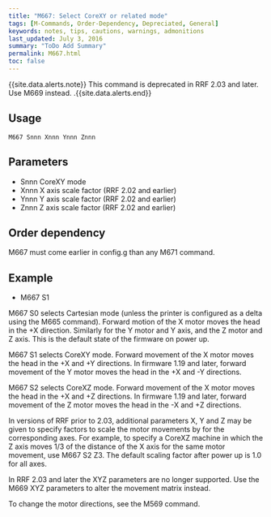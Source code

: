 ```yaml
---
title: "M667: Select CoreXY or related mode" 
tags: [M-Commands, Order-Dependency, Depreciated, General]
keywords: notes, tips, cautions, warnings, admonitions
last_updated: July 3, 2016
summary: "ToDo Add Summary"
permalink: M667.html
toc: false
---
```


{{site.data.alerts.note}}
This command is deprecated in RRF 2.03 and later. Use M669 instead.
.{{site.data.alerts.end}}


## Usage ##
```
M667 Snnn Xnnn Ynnn Znnn
```


## Parameters ##

+ Snnn CoreXY mode
+ Xnnn X axis scale factor (RRF 2.02 and earlier)
+ Ynnn Y axis scale factor (RRF 2.02 and earlier)
+ Znnn Z axis scale factor (RRF 2.02 and earlier)

## Order dependency ##

M667 must come earlier in config.g than any M671 command.

## Example ##

+ M667 S1

M667 S0 selects Cartesian mode (unless the printer is configured as a delta using the M665 command). Forward motion of the X motor moves the head in the +X direction. Similarly for the Y motor and Y axis, and the Z motor and Z axis. This is the default state of the firmware on power up.

M667 S1 selects CoreXY mode. Forward movement of the X motor moves the head in the +X and +Y directions. In firmware 1.19 and later, forward movement of the Y motor moves the head in the +X and -Y directions.

M667 S2 selects CoreXZ mode. Forward movement of the X motor moves the head in the +X and +Z directions. In firmware 1.19 and later, forward movement of the Z motor moves the head in the -X and +Z directions.

In versions of RRF prior to 2.03, additional parameters X, Y and Z may be given to specify factors to scale the motor movements by for the corresponding axes. For example, to specify a CoreXZ machine in which the Z axis moves 1/3 of the distance of the X axis for the same motor movement, use M667 S2 Z3. The default scaling factor after power up is 1.0 for all axes.

In RRF 2.03 and later the XYZ parameters are no longer supported. Use the M669 XYZ parameters to alter the movement matrix instead.

To change the motor directions, see the M569 command.
